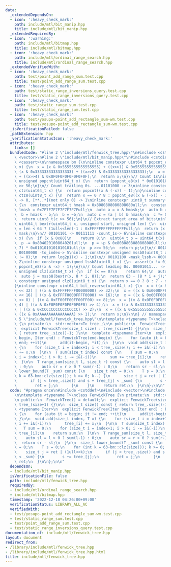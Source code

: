 ```yaml
---
data:
  _extendedDependsOn:
  - icon: ':heavy_check_mark:'
    path: include/mtl/bit_manip.hpp
    title: include/mtl/bit_manip.hpp
  _extendedRequiredBy:
  - icon: ':warning:'
    path: include/mtl/bitmap.hpp
    title: include/mtl/bitmap.hpp
  - icon: ':heavy_check_mark:'
    path: include/mtl/ordinal_range_search.hpp
    title: include/mtl/ordinal_range_search.hpp
  _extendedVerifiedWith:
  - icon: ':heavy_check_mark:'
    path: test/point_add_range_sum.test.cpp
    title: test/point_add_range_sum.test.cpp
  - icon: ':heavy_check_mark:'
    path: test/static_range_inversions_query.test.cpp
    title: test/static_range_inversions_query.test.cpp
  - icon: ':heavy_check_mark:'
    path: test/static_range_sum.test.cpp
    title: test/static_range_sum.test.cpp
  - icon: ':heavy_check_mark:'
    path: test/yosupo-point_add_rectangle_sum-wm.test.cpp
    title: test/yosupo-point_add_rectangle_sum-wm.test.cpp
  _isVerificationFailed: false
  _pathExtension: hpp
  _verificationStatusIcon: ':heavy_check_mark:'
  attributes:
    links: []
  bundledCode: "#line 2 \"include/mtl/fenwick_tree.hpp\"\n#include <cstddef>\n#include\
    \ <vector>\n#line 2 \"include/mtl/bit_manip.hpp\"\n#include <cstdint>\n#include\
    \ <cassert>\n\nnamespace bm {\n\ninline constexpr uint64_t popcnt_e8(uint64_t\
    \ x) {\n  x = (x & 0x5555555555555555) + ((x>>1) & 0x5555555555555555);\n  x =\
    \ (x & 0x3333333333333333) + ((x>>2) & 0x3333333333333333);\n  x = (x & 0x0F0F0F0F0F0F0F0F)\
    \ + ((x>>4) & 0x0F0F0F0F0F0F0F0F);\n  return x;\n}\n// Count 1s\ninline constexpr\
    \ unsigned popcnt(uint64_t x) {\n  return (popcnt_e8(x) * 0x0101010101010101)\
    \ >> 56;\n}\n// Count trailing 0s. ...01101000 -> 3\ninline constexpr unsigned\
    \ ctz(uint64_t x) {\n  return popcnt((x & (-x)) - 1);\n}\ninline constexpr unsigned\
    \ ctz8(uint8_t x) {\n  return x == 0 ? 8 : popcnt_e8((x & (-x)) - 1);\n}\n// [00..0](8bit)\
    \ -> 0, [**..*](not only 0) -> 1\ninline constexpr uint8_t summary(uint64_t x)\
    \ {\n  constexpr uint64_t hmask = 0x8080808080808080ull;\n  constexpr uint64_t\
    \ lmask = 0x7F7F7F7F7F7F7F7Full;\n  auto a = x & hmask;\n  auto b = x & lmask;\n\
    \  b = hmask - b;\n  b = ~b;\n  auto c = (a | b) & hmask;\n  c *= 0x0002040810204081ull;\n\
    \  return uint8_t(c >> 56);\n}\n// Extract target area of bits\ninline constexpr\
    \ uint64_t bextr(uint64_t x, unsigned start, unsigned len) {\n  uint64_t mask\
    \ = len < 64 ? (1ull<<len)-1 : 0xFFFFFFFFFFFFFFFFull;\n  return (x >> start) &\
    \ mask;\n}\n// 00101101 -> 00111111 -count_1s-> 6\ninline constexpr unsigned log2p1(uint8_t\
    \ x) {\n  if (x & 0x80)\n    return 8;\n  uint64_t p = uint64_t(x) * 0x0101010101010101ull;\n\
    \  p -= 0x8040201008040201ull;\n  p = ~p & 0x8080808080808080ull;\n  p = (p >>\
    \ 7) * 0x0101010101010101ull;\n  p >>= 56;\n  return p;\n}\n// 00101100 -mask_mssb->\
    \ 00100000 -to_index-> 5\ninline constexpr unsigned mssb8(uint8_t x) {\n  assert(x\
    \ != 0);\n  return log2p1(x) - 1;\n}\n// 00101100 -mask_lssb-> 00000100 -to_index->\
    \ 2\ninline constexpr unsigned lssb8(uint8_t x) {\n  assert(x != 0);\n  return\
    \ popcnt_e8((x & -x) - 1);\n}\n// Count leading 0s. 00001011... -> 4\ninline constexpr\
    \ unsigned clz(uint64_t x) {\n  if (x == 0)\n    return 64;\n  auto i = mssb8(summary(x));\n\
    \  auto j = mssb8(bextr(x, 8 * i, 8));\n  return 63 - (8 * i + j);\n}\ninline\
    \ constexpr unsigned clz8(uint8_t x) {\n  return x == 0 ? 8 : 7 - mssb8(x);\n\
    }\ninline constexpr uint64_t bit_reverse(uint64_t x) {\n  x = ((x & 0x00000000FFFFFFFF)\
    \ << 32) | ((x & 0xFFFFFFFF00000000) >> 32);\n  x = ((x & 0x0000FFFF0000FFFF)\
    \ << 16) | ((x & 0xFFFF0000FFFF0000) >> 16);\n  x = ((x & 0x00FF00FF00FF00FF)\
    \ << 8) | ((x & 0xFF00FF00FF00FF00) >> 8);\n  x = ((x & 0x0F0F0F0F0F0F0F0F) <<\
    \ 4) | ((x & 0xF0F0F0F0F0F0F0F0) >> 4);\n  x = ((x & 0x3333333333333333) << 2)\
    \ | ((x & 0xCCCCCCCCCCCCCCCC) >> 2);\n  x = ((x & 0x5555555555555555) << 1) |\
    \ ((x & 0xAAAAAAAAAAAAAAAA) >> 1);\n  return x;\n}\n\n} // namespace bm\n#line\
    \ 5 \"include/mtl/fenwick_tree.hpp\"\n\ntemplate <typename T>\nclass FenwickTree\
    \ {\n private:\n  std::vector<T> tree_;\n\n public:\n  FenwickTree() = default;\n\
    \  explicit FenwickTree(size_t size) : tree_(size+1) {}\n\n  size_t size() const\
    \ { return tree_.size()-1; }\n\n  template <typename Iter>\n  explicit FenwickTree(Iter\
    \ begin, Iter end) : FenwickTree(end-begin) {\n    for (auto it = begin; it !=\
    \ end; ++it)\n      add(it-begin, *it);\n  }\n\n  void add(size_t index, T x)\
    \ {\n    for (size_t i = index+1; i < tree_.size(); i += i&(-i))\n      tree_[i]\
    \ += x;\n  }\n\n  T sum(size_t index) const {\n    T sum = 0;\n    for (size_t\
    \ i = index+1; i > 0; i -= i&(-i))\n      sum += tree_[i];\n    return sum;\n\
    \  }\n\n  T range_sum(size_t l, size_t r) const {\n    auto sl = l > 0 ? sum(l-1)\
    \ : 0;\n    auto sr = r > 0 ? sum(r-1) : 0;\n    return sr - sl;\n  }\n\n  size_t\
    \ lower_bound(T _sum) const {\n    size_t ret = 0;\n    T s = 0;\n    for (int\
    \ k = 63-bm::clz(size()); k >= 0; k--) {\n      size_t j = ret | (1ull<<k);\n\
    \      if (j < tree_.size() and s + tree_[j] < _sum) {\n        s += tree_[j];\n\
    \        ret = j;\n      }\n    }\n    return ret;\n  }\n\n};\n\n"
  code: "#pragma once\n#include <cstddef>\n#include <vector>\n#include \"bit_manip.hpp\"\
    \n\ntemplate <typename T>\nclass FenwickTree {\n private:\n  std::vector<T> tree_;\n\
    \n public:\n  FenwickTree() = default;\n  explicit FenwickTree(size_t size) :\
    \ tree_(size+1) {}\n\n  size_t size() const { return tree_.size()-1; }\n\n  template\
    \ <typename Iter>\n  explicit FenwickTree(Iter begin, Iter end) : FenwickTree(end-begin)\
    \ {\n    for (auto it = begin; it != end; ++it)\n      add(it-begin, *it);\n \
    \ }\n\n  void add(size_t index, T x) {\n    for (size_t i = index+1; i < tree_.size();\
    \ i += i&(-i))\n      tree_[i] += x;\n  }\n\n  T sum(size_t index) const {\n \
    \   T sum = 0;\n    for (size_t i = index+1; i > 0; i -= i&(-i))\n      sum +=\
    \ tree_[i];\n    return sum;\n  }\n\n  T range_sum(size_t l, size_t r) const {\n\
    \    auto sl = l > 0 ? sum(l-1) : 0;\n    auto sr = r > 0 ? sum(r-1) : 0;\n  \
    \  return sr - sl;\n  }\n\n  size_t lower_bound(T _sum) const {\n    size_t ret\
    \ = 0;\n    T s = 0;\n    for (int k = 63-bm::clz(size()); k >= 0; k--) {\n  \
    \    size_t j = ret | (1ull<<k);\n      if (j < tree_.size() and s + tree_[j]\
    \ < _sum) {\n        s += tree_[j];\n        ret = j;\n      }\n    }\n    return\
    \ ret;\n  }\n\n};\n\n"
  dependsOn:
  - include/mtl/bit_manip.hpp
  isVerificationFile: false
  path: include/mtl/fenwick_tree.hpp
  requiredBy:
  - include/mtl/ordinal_range_search.hpp
  - include/mtl/bitmap.hpp
  timestamp: '2022-12-18 04:26:00+09:00'
  verificationStatus: LIBRARY_ALL_AC
  verifiedWith:
  - test/yosupo-point_add_rectangle_sum-wm.test.cpp
  - test/static_range_sum.test.cpp
  - test/point_add_range_sum.test.cpp
  - test/static_range_inversions_query.test.cpp
documentation_of: include/mtl/fenwick_tree.hpp
layout: document
redirect_from:
- /library/include/mtl/fenwick_tree.hpp
- /library/include/mtl/fenwick_tree.hpp.html
title: include/mtl/fenwick_tree.hpp
---
```

